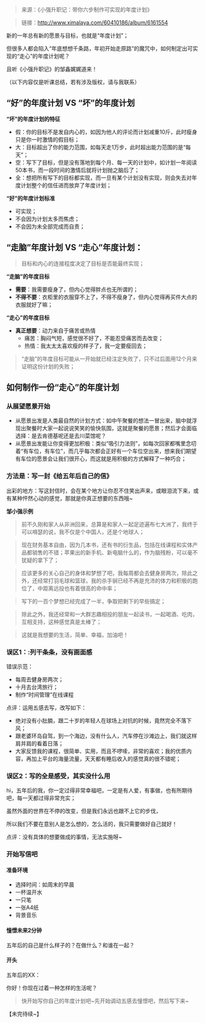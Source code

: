 > 来源：《小强升职记：带你六步制作可实现的年度计划》

> 链接：http://www.ximalaya.com/60410186/album/6161554

新的一年总有新的愿景与目标，也就是“年度计划”；

但很多人都会陷入“年底想想千条路，年初开始走原路”的魔咒中，如何制定出可实现的“走心”的年度计划呢？

且听《小强升职记》的邹鑫娓娓道来！

（以下内容仅是听课总结，若有涉及版权，请与我联系）


## “好”的年度计划 VS “坏”的年度计划
**“坏”的年度计划的特征**
- 假：你的目标不是发自内心的，如因为他人的评论而计划减重10斤，此时瘦身只是你一时激情的假目标；
- 大：目标超出了你的能力范围，如每天走1万步，此时超出能力范围的是“每天”；
- 空：写下了目标，但是没有落地到每个月、每一天的计划中，如计划一年阅读50本书，而一段时间的激情后就将计划抛之脑后了；
- 全：想把所有写下的目标都实现，而一旦有某个计划没有实现，则会失去对年度计划整个的信任进而放弃了年度计划；


**“好”的年度计划标准**
- 可实现；
- 不会因为计划太多而焦虑；
- 不会因为未全部完成而自责；


## “走脑”年度计划 VS “走心”年度计划：
> 目标和内心的连接程度决定了目标是否能最终实现；

**“走脑”的年度目标**
- **需要**：我需要瘦身了，但内心觉得胖点也无所谓的；
- **不得不要**：衣柜里的衣服穿不上了，不得不瘦身了，但内心觉得再买件大点的衣服就好了嘛；

**“走心”的年度目标**
- **真正想要**：动力来自于痛苦或热情
  - 痛苦：胸闷气短，感觉很不好了，不能忍受痛苦而去改变；
  - 热情：我太太太喜欢瘦的样子了，我一定要瘦回去；

> “走脑”的年度目标可能从一开始就已经注定失败了，只不过后面用12个月来证明这份计划的失败；


## 如何制作一份“走心”的年度计划

### 从展望愿景开始
- 从愿景出发是人类最自然的计划方式：如中午聚餐的想法一冒出来，脑中就浮现出聚餐时大家一起说说笑笑的愉快氛围，这就是聚餐的愿景；然后才会面临选择：是去肯德基呢还是去川菜馆呢？
- 从愿景出发能让你变得更加积极：类似“吸引力法则”，如每次回家都嘴里念叨着“有车位，有车位”，而几乎每次都会正好有一个车位空出来，想来我们期望有车位的愿景会让我们很开心，而这就是用积极的方式解释了一种巧合；

### 方法是：写一封《给五年后自己的信》
出彩的地方：写这封信时，会在某个地方让你忍不住笑出声来，或眼泪流下来，或有某种怦然心动的感觉，那就是你真正想要的东西哦~

**邹小强示例**
> 前不久刚和家人从非洲回来，总算是和家人一起足迹遍布七大洲了，我终于可以嘚瑟的说，我不仅是个中国人，还是个地球人；

> 现在财务基本自由，因为几本书，还有书的衍生品，包括在线课程和实体产品都销售的不错；苹果出的新手机、新电脑什么的，作为脑残粉，可以毫不犹疑的拿下了；

> 应该更多的关心自己的身体和梦想了吧，我每周都会去健身房两次，除此之外，还经常打羽毛球和篮球，我的杀手锏已经不再是充沛的体力和积极的跑位了，中距离远投也有着很高的命中率；

> 写下的一百个梦想已经完成了一半，争取把剩下的早些搞定；

> 除此之外，我还经常和一大群志趣相投的朋友一起读书，一起喝酒、吃肉，互相支持，这种感觉真是太棒了；

> 这就是我想要的生活，简单、幸福，加油吧！

### 误区1：:列干条条，没有画面感
错误示范：
- 每周去健身房两次；
- 十月去台湾旅行；
- 制作“时间管理”在线课程

点评：运用五感去写，改写如下：
- 绝对没有小肚腩，跟二十岁的年轻人在球场上对抗的时候，竟然完全不落下风；
- 跟老婆环岛自驾，到一个海边，没有什么人，汽车停在沙滩边上，我们就这样肩并肩的看着日落；
- 大家反馈我的课程，很简单、实用，而且不啰嗦，非常的喜欢；我的优质内容，再加上平台的海量流量，天天都有睡后收入的感觉真的很不错呢；


### 误区2：写的全是感受，其实没什么用
hi，五年后的我，你一定过得非常幸福吧，一定是有人爱，有事做，也有所期待吧，每一天都过得非常充实；

虽然外面的世界在不停的改变，但是我们永远也跟不上它的步伐，

所以我们不要在意别人是怎么想的，怎么活的，我只需要做好自己就好！

点评：没有具体的想要做成的事情，无法实施呀~

### 开始写信吧

#### 准备环境
- 选择时间：如周末的早晨
- 一杯温开水
- 一只笔
- 一张A4纸
- 背景音乐

#### 憧憬未来2分钟
五年后的自己是什么样子的？在做什么？和谁在一起？

#### 开头
五年后的XX：

  你好！你现在过着一种怎样的生活呢？

> 快开始写你自己的年度计划吧~先开始调动五感去憧憬吧，然后写下来~

【未完待续~】
